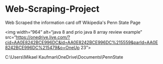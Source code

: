 # Web-Scraping-Project
Web Scraped the information card off Wikipedia's Penn State Page

<img width=“964” alt=“java 8 and prio java 8  array review example” src=“https://onedrive.live.com/?cid=AA0E8242BCE996DC&id=AA0E8242BCE996DC%215559&parId=AA0E8242BCE996DC%215479&o=OneUp 23”>

C:\Users\Mikael Kaufman\OneDrive\Documents\PennState
